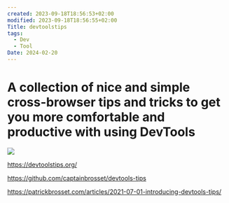 ```yaml
---
created: 2023-09-18T18:56:53+02:00
modified: 2023-09-18T18:56:55+02:00
Title: devtoolstips
tags:
  - Dev
  - Tool
Date: 2024-02-20
---
```


# A collection of nice and simple cross-browser tips and tricks to get you more comfortable and productive with using DevTools


![](Pasted%20image%2020240220123038.png)

https://devtoolstips.org/

https://github.com/captainbrosset/devtools-tips

https://patrickbrosset.com/articles/2021-07-01-introducing-devtools-tips/
